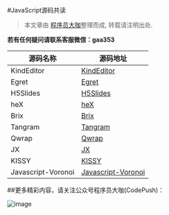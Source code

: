 #JavaScript源码共读


> 本文章由 [程序员大咖](http://dwz.cn/codepush)整理而成, 转载请注明出处.

**若有任何疑问请联系客服微信：gaa353**

源码名称 | 源码地址
------- | -------
KindEditor|[KindEditor](http://git.oschina.net/luolonghao/kindeditor)
Egret|[Egret](https://github.com/egret-labs/egret-core)
H5Slides|[H5Slides](https://github.com/Jinjiang/h5slides)
heX|[heX](https://github.com/netease-youdao/hex)
Brix|[Brix](https://github.com/etaoux/brix)
Tangram|[Tangram](https://github.com/BaiduFE/Tangram-base)
Qwrap|[Qwrap](https://github.com/wedteam/qwrap)
JX|[JX](https://github.com/AlloyTeam/JX)
KISSY|[KISSY](https://github.com/kissyteam/kissy)
Javascript-Voronoi|[Javascript-Voronoi](https://github.com/gorhill/Javascript-Voronoi)



##更多精彩内容，请关注公众号程序员大咖(CodePush)：

![image](https://github.com/worldligang/CodeReading/blob/master/image/codepush.jpg)